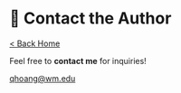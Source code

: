 # 📨 Contact the Author

[< Back Home](/)

Feel free to **contact me** for inquiries!

[qhoang@wm.edu](mailto:qhoang@wm.edu)
